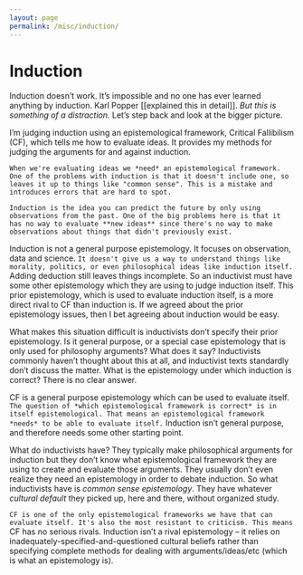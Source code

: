 ```yaml
---
layout: page
permalink: /misc/induction/
---
```


# Induction

Induction doesn’t work. It’s impossible and no one has ever learned anything by induction. Karl Popper [[explained this in detail]]. *But this is something of a distraction.* Let’s step back and look at the bigger picture.

I’m judging induction using an epistemological framework, Critical Fallibilism (CF), which tells me how to evaluate ideas. It provides my methods for judging the arguments for and against induction.

`When we're evaluating ideas we *need* an epistemological framework. One of the problems with induction is that it doesn't include one, so leaves it up to things like "common sense". This is a mistake and introduces errors that are hard to spot.`

`Induction is the idea you can predict the future by only using observations from the past. One of the big problems here is that it has no way to evaluate **new ideas** since there's no way to make observations about things that didn't previously exist.`

Induction is not a general purpose epistemology. It focuses on observation, data and science. `It doesn't give us a way to understand things like morality, politics, or even philosophical ideas like induction itself.` Adding deduction still leaves things incomplete. So an inductivist must have some other epistemology which they are using to judge induction itself. This prior epistemology, which is used to evaluate induction itself, is a more direct rival to CF than induction is. If we agreed about the prior epistemology issues, then I bet agreeing about induction would be easy.

What makes this situation difficult is inductivists don’t specify their prior epistemology. Is it general purpose, or a special case epistemology that is only used for philosophy arguments? What does it say? Inductivists commonly haven’t thought about this at all, and inductivist texts standardly don’t discuss the matter. What is the epistemology under which induction is correct? There is no clear answer.

CF is a general purpose epistemology which can be used to evaluate itself. `The question of *which epistemological framework is correct* is in itself epistemological. That means an epistemological framework *needs* to be able to evaluate itself.` Induction isn’t general purpose, and therefore needs some other starting point. 

What do inductivists have? They typically make philosophical arguments for induction but they don’t know what epistemological framework they are using to create and evaluate those arguments. They usually don’t even realize they need an epistemology in order to debate induction. So what inductivists have is *common sense epistemology*. They have whatever *cultural default* they picked up, here and there, without organized study.

`CF is one of the only epistemological frameworks we have that can evaluate itself. It's also the most resistant to criticism. This means` CF has no serious rivals. Induction isn’t a rival epistemology – it relies on inadequately-specified-and-questioned cultural beliefs rather than specifying complete methods for dealing with arguments/ideas/etc (which is what an epistemology is).

